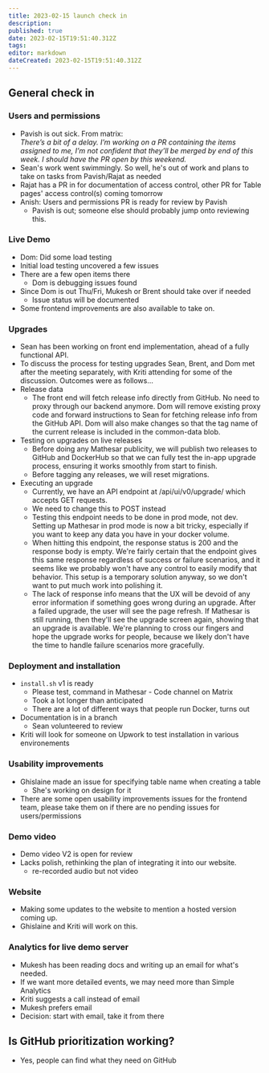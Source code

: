 ```yaml
---
title: 2023-02-15 launch check in
description: 
published: true
date: 2023-02-15T19:51:40.312Z
tags: 
editor: markdown
dateCreated: 2023-02-15T19:51:40.312Z
---
```


## General check in

### Users and permissions
- Pavish is out sick. From matrix:  
 *There’s a bit of a delay. I’m working on a PR containing the items assigned to me, I’m not confident that they’ll be merged by end of this week. I should have the PR open by this weekend.*
- Sean's work went swimmingly. So well, he's out of work and plans to take on tasks from Pavish/Rajat as needed
- Rajat has a PR in for documentation of access control, other PR for Table pages' access control(s) coming tomorrow
- Anish: Users and permissions PR is ready for review by Pavish
    - Pavish is out; someone else should probably jump onto reviewing this.
    
### Live Demo
- Dom: Did some load testing
- Initial load testing uncovered a few issues
- There are a few open items there
    - Dom is debugging issues found
- Since Dom is out Thu/Fri, Mukesh or Brent should take over if needed
    - Issue status will be documented
- Some frontend improvements are also available to take on.

### Upgrades

- Sean has been working on front end implementation, ahead of a fully functional API.
- To discuss the process for testing upgrades Sean, Brent, and Dom met after the meeting separately, with Kriti attending for some of the discussion. Outcomes were as follows...
- Release data
    - The front end will fetch release info directly from GitHub. No need to proxy through our backend anymore. Dom will remove existing proxy code and forward instructions to Sean for fetching release info from the GitHub API. Dom will also make changes so that the tag name of the current release is included in the common-data blob.
- Testing on upgrades on live releases
    - Before doing any Mathesar publicity, we will publish two releases to GitHub and DockerHub so that we can fully test the in-app upgrade process, ensuring it works smoothly from start to finish.
    - Before tagging any releases, we will reset migrations.
- Executing an upgrade
    - Currently, we have an API endpoint at /api/ui/v0/upgrade/ which accepts GET requests.
    - We need to change this to POST instead
    - Testing this endpoint needs to be done in prod mode, not dev. Setting up Mathesar in prod mode is now a bit tricky, especially if you want to keep any data you have in your docker volume.
    - When hitting this endpoint, the response status is 200 and the response body is empty. We're fairly certain that the endpoint gives this same response regardless of success or failure scenarios, and it seems like we probably won't have any control to easily modify that behavior. This setup is a temporary solution anyway, so we don't want to put much work into polishing it.
    - The lack of response info means that the UX will be devoid of any error information if something goes wrong during an upgrade. After a failed upgrade, the user will see the page refresh. If Mathesar is still running, then they'll see the upgrade screen again, showing that an upgrade is available. We're planning to cross our fingers and hope the upgrade works for people, because we likely don't have the time to handle failure scenarios more gracefully.

### Deployment and installation
- `install.sh` v1 is ready
    - Please test, command in Mathesar - Code channel on Matrix
    - Took a lot longer than anticipated
    - There are a lot of different ways that people run Docker, turns out
- Documentation is in a branch
    - Sean volunteered to review
- Kriti will look for someone on Upwork to test installation in various environements

### Usability improvements
- Ghislaine made an issue for specifying table name when creating a table
    - She's working on design for it
- There are some open usability improvements issues for the frontend team, please take them on if there are no pending issues for users/permissions

### Demo video
- Demo video V2 is open for review
- Lacks polish, rethinking the plan of integrating it into our website.
    - re-recorded audio but not video

### Website
- Making some updates to the website to mention a hosted version coming up.
- Ghislaine and Kriti will work on this.

### Analytics for live demo server
- Mukesh has been reading docs and writing up an email for what's needed.
- If we want more detailed events, we may need more than Simple Analytics
- Kriti suggests a call instead of email
- Mukesh prefers email
- Decision: start with email, take it from there

## Is GitHub prioritization working?
- Yes, people can find what they need on GitHub
